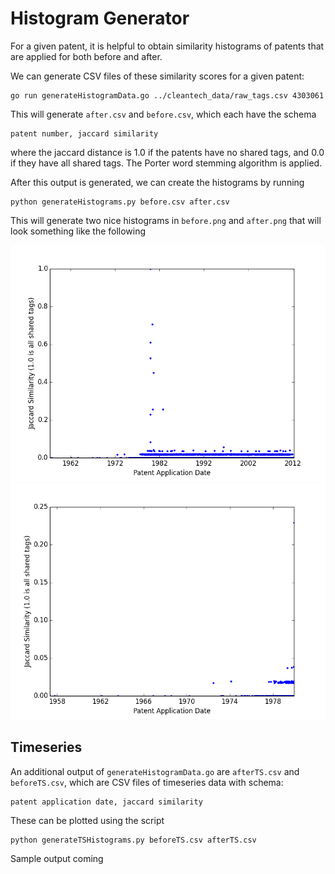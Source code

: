 # Histogram Generator

For a given patent, it is helpful to obtain similarity histograms of patents that are applied for
both before and after.

We can generate CSV files of these similarity scores for a given patent:

```
go run generateHistogramData.go ../cleantech_data/raw_tags.csv 4303061
```

This will generate `after.csv` and `before.csv`, which each have the schema

```
patent number, jaccard similarity
```

where the jaccard distance is 1.0 if the patents have no shared tags, and 0.0
if they have all shared tags. The Porter word stemming algorithm is applied.

After this output is generated, we can create the histograms by running

```
python generateHistograms.py before.csv after.csv
```

This will generate two nice histograms in `before.png` and `after.png`
that will look something like the following

![After](figs/after.png)
![Before](figs/before.png)

## Timeseries

An additional output of `generateHistogramData.go` are `afterTS.csv` and `beforeTS.csv`,
which are CSV files of timeseries data with schema:

```
patent application date, jaccard similarity
```

These can be plotted using the script

```
python generateTSHistograms.py beforeTS.csv afterTS.csv
```

Sample output coming
